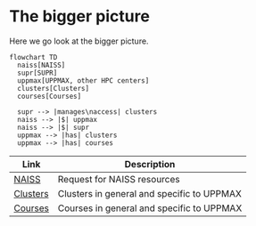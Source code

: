 # The bigger picture

Here we go look at the bigger picture.

```mermaid
flowchart TD
  naiss[NAISS]
  supr[SUPR]
  uppmax[UPPMAX, other HPC centers]
  clusters[Clusters]
  courses[Courses]

  supr --> |manages\naccess| clusters
  naiss --> |$| uppmax
  naiss --> |$| supr
  uppmax --> |has| clusters
  uppmax --> |has| courses
```

Link                                                                          |Description
------------------------------------------------------------------------------|--------------------------------------------------------------------------
[NAISS](../sessions/naiss.md)                                                 |Request for NAISS resources
[Clusters](../sessions/clusters.md)                                           |Clusters in general and specific to UPPMAX
[Courses](../sessions/courses.md)                                             |Courses in general and specific to UPPMAX
